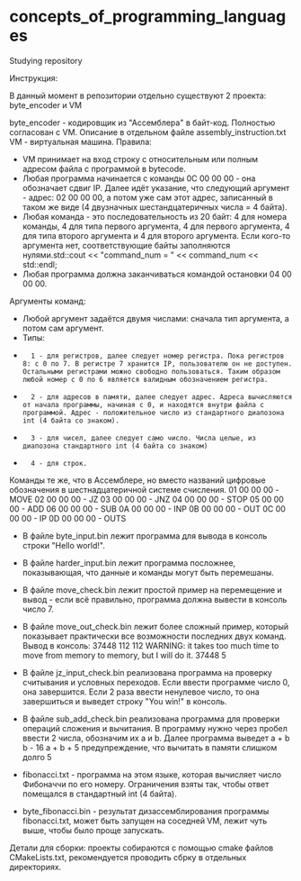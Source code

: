 # concepts_of_programming_languages
Studying repository

Инструкция:

В данный момент в репозитории отдельно существуют 2 проекта: byte_encoder и VM

byte_encoder - кодировщик из "Ассемблера" в байт-код. Полностью согласован с VM. Описание в отдельном файле assembly_instruction.txt
VM - виртуальная машина. 
Правила: 
- VM принимает на вход строку с относительным или полным адресом файла с программой в bytecode.
- Любая программа начинается с команды 0C 00 00 00 - она обозначает сдвиг IP. Далее идёт указание, что следующий аргумент - адрес: 02 00 00 00, а потом уже сам этот адрес, записанный в таком же виде (4 двузначных шестандцатеричных числа = 4 байта).
- Любая команда - это последовательность из 20 байт: 4 для номера команды, 4 для типа первого аргумента, 4 для первого аргумента, 4 для типа второго аргумента и 4 для второго аргумента. Если кого-то аргумента нет, соответствующие байты заполняются нулями.std::cout << "command_num = " << command_num << std::endl;
- Любая программа должна заканчиваться командой остановки 04 00 00 00.

Аргументы команд:
- Любой аргумент задаётся двумя числами: сначала тип аргумента, а потом сам аргумент.
- Типы: 
-       1 - для регистров, далее следует номер регистра. Пока регистров 8: с 0 по 7. В регистре 7 хранится IP, пользователю он не доступен. Остальными регистрами можно свободно пользоваться. Таким образом любой номер с 0 по 6 является валидным обозначением регистра.
-       2 - для адресов в памяти, далее следует адрес. Адреса вычисляются от начала программы, начиная с 0, и находятся внутри файла с программой. Адрес - положительное число из стандартного диапозона int (4 байта со знаком).
-       3 - для чисел, далее следует само число. Числа целые, из диапозона стандартного int (4 байта со знаком)
-       4 - для строк.

Команды те же, что в Ассемблере, но вместо названий цифровые обозначения в шестнадцатеричной системе счисления.
01 00 00 00 - MOVE
02 00 00 00 - JZ
03 00 00 00 - JNZ
04 00 00 00 - STOP
05 00 00 00 - ADD
06 00 00 00 - SUB
0A 00 00 00 - INP
0B 00 00 00 - OUT
0C 00 00 00 - IP
0D 00 00 00 - OUTS

- В файле byte_input.bin лежит программа для вывода в консоль строки "Hello world!".
- В файле harder_input.bin лежит программа посложнее, показывающая, что данные и команды могут быть перемешаны. 

- В файле move_check.bin лежит простой пример на перемещение и вывод - если всё правильно, программа должна вывести в консоль число 7.
- В файле move_out_check.bin лежит более сложный пример, который показывает практически все возможности последних двух команд.
Вывод в консоль:
  37448
  112
  112
  WARNING: it takes too much time to move from memory to memory, but I will do it.
  37448
  5

- В файле jz_input_check.bin реализована программа на проверку считывания и условных переходов. Если ввести программе число 0, она завершится. Если 2 раза ввести ненулевое число, то она завершиться и выведет строку "You win!" в консоль. 

- В файле sub_add_check.bin реализована программа для проверки операций сложения и вычитания.
В программу нужно через пробел ввести 2 числа, обозначим их a и b. Далее программа выведет 
a + b
b - 16
a + b + 5
предупреждение, что вычитать в памяти слишком долго
5

- fibonacci.txt - программа на этом языке, которая вычисляет число Фибоначчи по его номеру. Ограничения взяты так, чтобы ответ помещался в стандартный int (4 байта).
- byte_fibonacci.bin - результат дизассемблирования программы fibonacci.txt, может быть запущен на соседней VM, лежит чуть выше, чтобы было проще запускать.

Детали для сборки: проекты собираются с помощью cmake файлов CMakeLists.txt, рекомендуется проводить сбрку в отдельных директориях.
